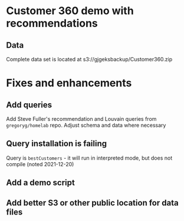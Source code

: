 # Customer 360 demo with recommendations

## Data
Complete data set is located at s3://gjgeksbackup/Customer360.zip

# Fixes and enhancements
## Add queries
Add Steve Fuller's recommendation and Louvain queries from `gregoryg/homelab` repo.  Adjust schema and data where necessary
## Query installation is failing
Query is `bestCustomers` - it will run in interpreted mode, but does not compile (noted 2021-12-20)
## Add a demo script
## Add better S3 or other public location for data files
